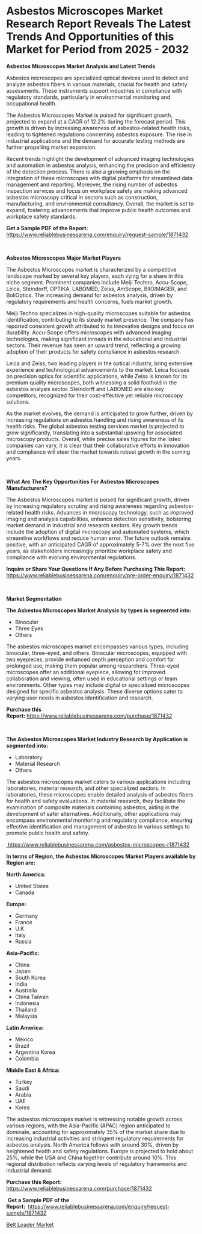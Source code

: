 <p><h1>Asbestos Microscopes Market Research Report Reveals The Latest Trends And Opportunities of this Market for Period from 2025 - 2032</h1></p><p><strong>Asbestos Microscopes Market Analysis and Latest Trends</strong></p>
<p><p>Asbestos microscopes are specialized optical devices used to detect and analyze asbestos fibers in various materials, crucial for health and safety assessments. These instruments support industries in compliance with regulatory standards, particularly in environmental monitoring and occupational health.</p><p>The Asbestos Microscopes Market is poised for significant growth, projected to expand at a CAGR of 12.2% during the forecast period. This growth is driven by increasing awareness of asbestos-related health risks, leading to tightened regulations concerning asbestos exposure. The rise in industrial applications and the demand for accurate testing methods are further propelling market expansion. </p><p>Recent trends highlight the development of advanced imaging technologies and automation in asbestos analysis, enhancing the precision and efficiency of the detection process. There is also a growing emphasis on the integration of these microscopes with digital platforms for streamlined data management and reporting. Moreover, the rising number of asbestos inspection services and focus on workplace safety are making advanced asbestos microscopy critical in sectors such as construction, manufacturing, and environmental consultancy. Overall, the market is set to expand, fostering advancements that improve public health outcomes and workplace safety standards.</p></p>
<p><strong>Get a Sample PDF of the Report:&nbsp;</strong> <a href="https://www.reliablebusinessarena.com/enquiry/request-sample/1871432?utm_campaign=2188&utm_medium=2&utm_source=Github&utm_content=ia&utm_term=11042025&utm_id=asbestos-microscopes">https://www.reliablebusinessarena.com/enquiry/request-sample/1871432</a></p>
<p>&nbsp;</p>
<p><strong>Asbestos Microscopes Major Market Players</strong></p>
<p><p>The Asbestos Microscopes market is characterized by a competitive landscape marked by several key players, each vying for a share in this niche segment. Prominent companies include Meiji Techno, Accu-Scope, Leica, Steindorff, OPTIKA, LABOMED, Zeiss, AmScope, BIIOIMAGER, and BoliOptics. The increasing demand for asbestos analysis, driven by regulatory requirements and health concerns, fuels market growth. </p><p>Meiji Techno specializes in high-quality microscopes suitable for asbestos identification, contributing to its steady market presence. The company has reported consistent growth attributed to its innovative designs and focus on durability. Accu-Scope offers microscopes with advanced imaging technologies, making significant inroads in the educational and industrial sectors. Their revenue has seen an upward trend, reflecting a growing adoption of their products for safety compliance in asbestos research.</p><p>Leica and Zeiss, two leading players in the optical industry, bring extensive experience and technological advancements to the market. Leica focuses on precision optics for scientific applications, while Zeiss is known for its premium quality microscopes, both witnessing a solid foothold in the asbestos analysis sector. Steindorff and LABOMED are also key competitors, recognized for their cost-effective yet reliable microscopy solutions. </p><p>As the market evolves, the demand is anticipated to grow further, driven by increasing regulations on asbestos handling and rising awareness of its health risks. The global asbestos testing services market is projected to grow significantly, translating into a substantial upswing for associated microscopy products. Overall, while precise sales figures for the listed companies can vary, it is clear that their collaborative efforts in innovation and compliance will steer the market towards robust growth in the coming years.</p></p>
<p>&nbsp;</p>
<p><strong>What Are The Key Opportunities For Asbestos Microscopes Manufacturers?</strong></p>
<p><p>The Asbestos Microscopes market is poised for significant growth, driven by increasing regulatory scrutiny and rising awareness regarding asbestos-related health risks. Advances in microscopy technology, such as improved imaging and analysis capabilities, enhance detection sensitivity, bolstering market demand in industrial and research sectors. Key growth trends include the adoption of digital microscopy and automated systems, which streamline workflows and reduce human error. The future outlook remains positive, with an anticipated CAGR of approximately 5-7% over the next five years, as stakeholders increasingly prioritize workplace safety and compliance with evolving environmental regulations.</p></p>
<p><strong>Inquire or Share Your Questions If Any Before Purchasing This Report:</strong> <a href="https://www.reliablebusinessarena.com/enquiry/pre-order-enquiry/1871432?utm_campaign=2188&utm_medium=2&utm_source=Github&utm_content=ia&utm_term=11042025&utm_id=asbestos-microscopes">https://www.reliablebusinessarena.com/enquiry/pre-order-enquiry/1871432</a></p>
<p>&nbsp;</p>
<p><strong>Market Segmentation</strong></p>
<p><strong>The Asbestos Microscopes Market Analysis by types is segmented into:</strong></p>
<p><ul><li>Binocular</li><li>Three Eyes</li><li>Others</li></ul></p>
<p><p>The asbestos microscopes market encompasses various types, including binocular, three-eyed, and others. Binocular microscopes, equipped with two eyepieces, provide enhanced depth perception and comfort for prolonged use, making them popular among researchers. Three-eyed microscopes offer an additional eyepiece, allowing for improved collaboration and viewing, often used in educational settings or team environments. Other types may include digital or specialized microscopes designed for specific asbestos analysis. These diverse options cater to varying user needs in asbestos identification and research.</p></p>
<p><strong>Purchase this Report:&nbsp;</strong><a href="https://www.reliablebusinessarena.com/purchase/1871432?utm_campaign=2188&utm_medium=2&utm_source=Github&utm_content=ia&utm_term=11042025&utm_id=asbestos-microscopes">https://www.reliablebusinessarena.com/purchase/1871432</a></p>
<p>&nbsp;</p>
<p><strong>The Asbestos Microscopes Market Industry Research by Application is segmented into:</strong></p>
<p><ul><li>Laboratory</li><li>Material Research</li><li>Others</li></ul></p>
<p><p>The asbestos microscopes market caters to various applications including laboratories, material research, and other specialized sectors. In laboratories, these microscopes enable detailed analysis of asbestos fibers for health and safety evaluations. In material research, they facilitate the examination of composite materials containing asbestos, aiding in the development of safer alternatives. Additionally, other applications may encompass environmental monitoring and regulatory compliance, ensuring effective identification and management of asbestos in various settings to promote public health and safety.</p></p>
<p><a href="https://www.reliablebusinessarena.com/asbestos-microscopes-r1871432?utm_campaign=2188&utm_medium=2&utm_source=Github&utm_content=ia&utm_term=11042025&utm_id=asbestos-microscopes">&nbsp;https://www.reliablebusinessarena.com/asbestos-microscopes-r1871432</a></p>
<p><strong>In terms of Region, the Asbestos Microscopes Market Players available by Region are:</strong></p>
<p>
    <p> <strong> North America: </strong>
        <ul>
            <li>United States</li>
            <li>Canada</li>
        </ul>
        </p> 
    <p> <strong> Europe: </strong>
        <ul>
            <li>Germany</li>
            <li>France</li>
            <li>U.K.</li>
            <li>Italy</li>
            <li>Russia</li>
        </ul>
        </p> 
    <p> <strong> Asia-Pacific: </strong>
        <ul>
            <li>China</li>
            <li>Japan</li>
            <li>South Korea</li>
            <li>India</li>
            <li>Australia</li>
            <li>China Taiwan</li>
            <li>Indonesia</li>
            <li>Thailand</li>
            <li>Malaysia</li>
        </ul>
        </p> 
    <p> <strong> Latin America: </strong>
        <ul>
            <li>Mexico</li>
            <li>Brazil</li>
            <li>Argentina Korea</li>
            <li>Colombia</li>
        </ul>
        </p> 
    <p> <strong> Middle East & Africa: </strong>
        <ul>
            <li>Turkey</li>
            <li>Saudi</li>
            <li>Arabia</li>
            <li>UAE</li>
            <li>Korea</li>
        </ul>
    </p>
    </p>
<p><p>The asbestos microscopes market is witnessing notable growth across various regions, with the Asia-Pacific (APAC) region anticipated to dominate, accounting for approximately 35% of the market share due to increasing industrial activities and stringent regulatory requirements for asbestos analysis. North America follows with around 30%, driven by heightened health and safety regulations. Europe is projected to hold about 25%, while the USA and China together contribute around 10%. This regional distribution reflects varying levels of regulatory frameworks and industrial demand.</p></p>
<p><strong>Purchase this Report: </strong><a href="https://www.reliablebusinessarena.com/purchase/1871432?utm_campaign=2188&utm_medium=2&utm_source=Github&utm_content=ia&utm_term=11042025&utm_id=asbestos-microscopes">https://www.reliablebusinessarena.com/purchase/1871432</a></p>
<p>&nbsp;<strong>Get a Sample PDF of the Report:&nbsp;&nbsp;</strong><a href="https://www.reliablebusinessarena.com/enquiry/request-sample/1871432?utm_campaign=2188&utm_medium=2&utm_source=Github&utm_content=ia&utm_term=11042025&utm_id=asbestos-microscopes">https://www.reliablebusinessarena.com/enquiry/request-sample/1871432</a></p>
<p><strong></strong></p>
<p><p><a href="https://github.com/laverkyllozc/Market-Research-Report-List-1/blob/main/belt-loader-market.md?utm_campaign=2188&utm_medium=2&utm_source=Github&utm_content=ia&utm_term=11042025&utm_id=asbestos-microscopes">Belt Loader Market</a></p></p>